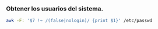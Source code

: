### Obtener los usuarios del sistema.

```bash
awk -F: '$7 !~ /(false|nologin)/ {print $1}' /etc/passwd
```